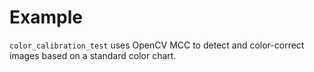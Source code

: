 # Example
`color_calibration_test` uses OpenCV MCC to detect and color-correct images based on a standard color chart.